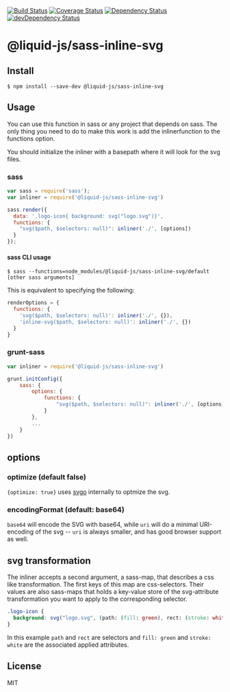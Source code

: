 [![Build Status](https://travis-ci.org/Liquid-JS/sass-inline-svg.svg)](https://travis-ci.org/Liquid-JS/sass-inline-svg)
[![Coverage Status](https://coveralls.io/repos/github/Liquid-JS/sass-inline-svg/badge.svg?branch=master)](https://coveralls.io/github/Liquid-JS/sass-inline-svg?branch=master)
[![Dependency Status](https://david-dm.org/haithembelhaj/sass-inline.svg)](https://david-dm.org/Liquid-JS/sass-inline-svg)
[![devDependency Status](https://david-dm.org/Liquid-JS/sass-inline-svg/dev-status.svg)](https://david-dm.org/Liquid-JS/sass-inline-svg#info=devDependencies)

# @liquid-js/sass-inline-svg

## Install

    $ npm install --save-dev @liquid-js/sass-inline-svg

## Usage

You can use this function in sass or any project that depends on sass.
The only thing you need to do to make this work is add the inlinerfunction to the functions option.

You should initialize the inliner with a basepath where it will look for the svg files.

### sass

```js
var sass = require('sass');
var inliner = require('@liquid-js/sass-inline-svg')

sass.render({
  data: '.logo-icon{ background: svg("logo.svg")}',
  functions: {
    "svg($path, $selectors: null)": inliner('./', [options])
  }
});
```

#### sass CLI usage

    $ sass --functions=node_modules/@liquid-js/sass-inline-svg/default [other sass arguments]

This is equivalent to specifying the following:

```js
renderOptions = {
  functions: {
    'svg($path, $selectors: null)': inliner('./', {}),
    'inline-svg($path, $selectors: null)': inliner('./', {})
  }
}
```

### grunt-sass

```js
var inliner = require('@liquid-js/sass-inline-svg')

grunt.initConfig({
    sass: {
        options: {
            functions: {
                "svg($path, $selectors: null)": inliner('./', [options])
            }
        },
        ...
    }
})
```

## options

### optimize (default false)

`{optimize: true}` uses [svgo](https://github.com/svg/svgo) internally to optmize the svg.

### encodingFormat (default: base64)

`base64` will encode the SVG with base64, while `uri` will do a minimal URI-encoding of the svg -- `uri` is always smaller, and has good browser support as well.

## svg transformation

The inliner accepts a second argument, a sass-map, that describes a css like transformation. The first keys of this map are css-selectors. Their values are also sass-maps that holds a key-value store of the svg-attribute transformation you want to apply to the corresponding selector.

```scss
.logo-icon {
  background: svg("logo.svg", (path: (fill: green), rect: (stroke: white)));
}

```

In this example `path` and `rect` are selectors and `fill: green` and `stroke: white` are the associated applied attributes.

## License

MIT
